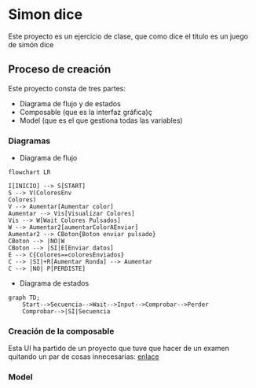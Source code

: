 # Simon dice
Este proyecto es un ejercicio de clase, que como dice el título es un juego de simón dice

## Proceso de creación
Este proyecto consta de tres partes:
- Diagrama de flujo y de estados
- Composable (que es la interfaz gráfica)ç
- Model (que es el que gestiona todas las variables)

### Diagramas
- Diagrama de flujo
```mermaid
flowchart LR

I[INICIO] --> S[START]
S --> V(ColoresEnv 
Colores)
V --> Aumentar[Aumentar color]
Aumentar --> Vis[Visualizar Colores]
Vis --> W[Wait Colores Pulsados]
W --> Aumentar2[aumentarColorAEnviar]
Aumentar2 --> CBoton{Boton enviar pulsado}
CBoton --> |NO|W
CBoton --> |SI|E[Enviar datos]
E --> C{Colores==coloresEnviados}
C --> |SI|+R[Aumentar Ronda] --> Aumentar
C --> |NO| P[PERDISTE]
```
- Diagrama de estados

```mermaid
graph TD;
    Start-->Secuencia-->Wait-->Input-->Comprobar-->Perder
    Comprobar-->|SI|Secuencia

```

### Creación de la composable
Esta UI ha partido de un proyecto que tuve que hacer de un examen quitando un par de cosas innecesarias: [enlace](https://github.com/NicolasRodriguezSteuerberg/CosasPc/blob/compose/2/PMDM/Ejemplos/1Ejemplo/app/src/main/java/com/nsteuerberg/primerintento/ui/theme/UI.kt)

### Model